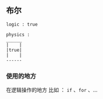 ##  布尔
```shell
logic : true

physics :
______
|    |
|true|
|    |
------
```


###   使用的地方
在逻辑操作的地方
比如 ： `if` 、`for` 、...
